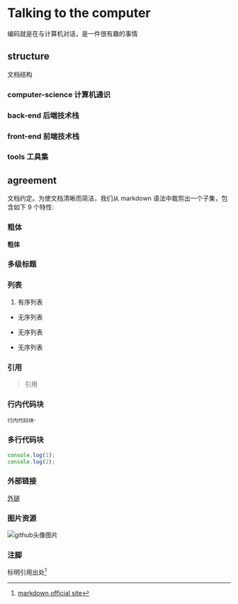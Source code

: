 # Talking to the computer
编码就是在与计算机对话，是一件很有趣的事情

## structure 
文档结构

### computer-science 计算机通识

### back-end 后端技术栈

### front-end 前端技术栈

### tools 工具集

## agreement
文档约定。为使文档清晰而简洁，我们从 markdown 语法中裁剪出一个子集，包含如下 9 个特性:

### 粗体
**粗体**

### 多级标题

### 列表
1. 有序列表
+ 无序列表
- 无序列表
* 无序列表

### 引用
> 引用

### 行内代码块
`行内代码块`·

### 多行代码块
```javascript
console.log(1);
console.log(2);
```

### 外部链接
[外链](www.baidu.com)

### 图片资源
![github头像图片](https://avatars0.githubusercontent.com/u/73875927?s=460&u=d504cd201d839b49ac73c9fab43fc668ad63afde&v=4)

### 注脚
标明引用出处[^1]
[^1]:[markdown official site](https://www.markdownguide.org/basic-syntax/)
